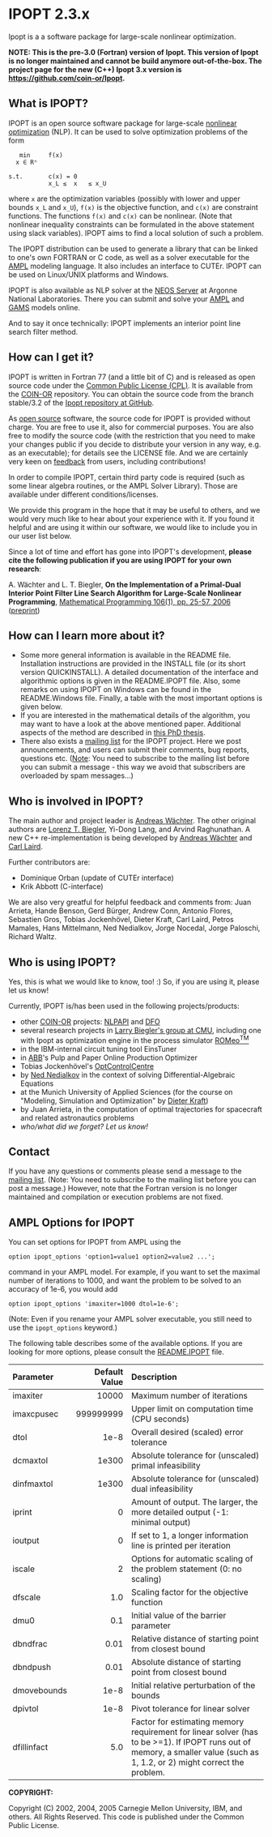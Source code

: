 # IPOPT 2.3.x

Ipopt is a a software package for large-scale nonlinear optimization.

**NOTE: This is the pre-3.0 (Fortran) version of Ipopt.
This version of Ipopt is no longer maintained and cannot be build
anymore out-of-the-box. The project page for the new (C++) Ipopt 3.x version
is <https://github.com/coin-or/Ipopt>.**

## What is IPOPT?

IPOPT is an open source software package for large-scale [nonlinear
optimization](http://en.wikipedia.org/wiki/Nonlinear_programming) (NLP).
It can be used to solve optimization problems of the form

```
   min     f(x)
  x ∈ Rⁿ

s.t.       c(x) = 0
           x_L ≤  x   ≤ x_U
```

where `x` are the optimization variables (possibly with lower and upper
bounds `x_L` and `x_U`), `f(x)` is the objective function, and `c(x)`
are constraint functions. The functions `f(x)` and `c(x)`
can be nonlinear. (Note that nonlinear inequality constraints can be
formulated in the above statement using slack variables). IPOPT aims to
find a local solution of such a problem.

The IPOPT distribution can be used to generate a library that can be
linked to one's own FORTRAN or C code, as well as a solver executable
for the [AMPL](http://www.ampl.com/) modeling language. It also includes
an interface to CUTEr. IPOPT can be used on Linux/UNIX platforms and
Windows.

IPOPT is also available as NLP solver at the
[NEOS Server](http://www.neos-server.org) at Argonne National Laboratories.
There you can submit and solve your
[AMPL](http://www.neos-server.org/neos/solvers/nco:Ipopt/AMPL.html) and
[GAMS](http://www.neos-server.org/neos/solvers/nco:Ipopt/GAMS.html)
models online.

And to say it once technically: IPOPT implements an interior point line
search filter method.

## How can I get it?

IPOPT is written in Fortran 77 (and a little bit of C) and is released
as open source code under the
[Common Public License (CPL)](http://opensource.org/licenses/cpl1.0.php).
It is available from the [COIN-OR](http://www.coin-or.org) repository.
You can obtain the source code from the branch stable/3.2 of the
[Ipopt repository at GitHub](https://github.com/coin-or/Ipopt).

As [open source](http://www.opensource.org/) software, the source code
for IPOPT is provided without charge. You are free to use it, also for
commercial purposes. You are also free to modify the source code (with
the restriction that you need to make your changes public if you decide
to distribute your version in any way, e.g. as an executable); for
details see the LICENSE file. And we are certainly very keen on
[feedback](http://list.coin-or.org/mailman/listinfo/ipopt) from users,
including contributions\!

In order to compile IPOPT, certain third party code is required (such as
some linear algebra routines, or the AMPL Solver Library). Those are
available under different conditions/licenses.

We provide this program in the hope that it may be useful to others, and
we would very much like to hear about your experience with it. If you
found it helpful and are using it within our software, we would like to
include you in our user list below.

Since a lot of time and effort has gone into IPOPT's development,
<span style="font-weight: bold;">please cite the following publication
if you are using IPOPT for your own research</span>:

A. Wächter and L. T. Biegler,
**On the Implementation of a Primal-Dual Interior Point Filter Line
Search Algorithm for Large-Scale Nonlinear Programming**,
[Mathematical Programming 106(1), pp. 25-57, 2006](http://dx.doi.org/10.1007/s10107-004-0559-y)
([preprint](http://www.optimization-online.org/DB_HTML/2004/03/836.html))

## How can I learn more about it?

  - Some more general information is available in the README file.
    Installation instructions are provided in the INSTALL file (or its
    short version QUICKINSTALL). A detailed documentation of the
    interface and algorithmic options is given in the README.IPOPT file.
    Also, some remarks on using IPOPT on Windows can be found in the
    README.Windows file. Finally, a table with the most important
    options is given below.
  - If you are interested in the mathematical details of the algorithm,
    you may want to have a look at the above mentioned paper. Additional
    aspects of the method are described in
    [this PhD thesis](http://researcher.watson.ibm.com/researcher/files/us-andreasw/thesis.pdf).
  - There also exists a [mailing list](http://list.coin-or.org/mailman/listinfo/ipopt)
    for the IPOPT  project. Here we post announcements, and users can submit their
    comments, bug reports, questions etc.
    (<span style="text-decoration: underline;">Note</span>: You need to
    subscribe to the mailing list before you can submit a message - this
    way we avoid that subscribers are overloaded by spam messages...)


## Who is involved in IPOPT?

The main author and project leader is
[Andreas Wächter](http://users.iems.northwestern.edu/~andreasw).
The other original authors are
[Lorenz T. Biegler](http://www.cheme.cmu.edu/who/faculty/biegler.html),
Yi-Dong Lang, and Arvind Raghunathan.
A new C++ re-implementation is being developed by
[Andreas Wächter](http://users.iems.northwestern.edu/~andreasw) and
[Carl Laird](http://allthingsoptimal.com/biography/).

Further contributors are:

  - Dominique Orban (update of CUTEr interface)
  - Krik Abbott (C-interface)

We are also very greatful for helpful feedback and comments from: Juan
Arrieta, Hande Benson, Gerd Bürger, Andrew Conn, Antonio Flores,
Sebastien Gros, Tobias Jockenhövel, Dieter Kraft, Carl Laird, Petros
Mamales, Hans Mittelmann, Ned Nedialkov, Jorge Nocedal, Jorge Paloschi,
Richard Waltz.

## Who is using IPOPT?

Yes, this is what we would like to know, too\! :) So, if you are using
it, please let us know\!

Currently, IPOPT is/has been used in the following projects/products:

  - other [COIN-OR](http://www.coin-or.org) projects:
    [NLPAPI](https://projects.coin-or.org/NLPAPI/) and
    [DFO](https://projects.coin-or.org/Dfo)
  - several research projects in
    [Larry Biegler's group at CMU](http://www.cheme.cmu.edu/people/faculty/index.htm),
    including one with Ipopt as optimization engine in the process simulator
    [ROMeo<sup>TM</sup>](http://www.simsci-esscor.com/us/eng/simsciProducts/productlist/romeo/default.htm)
  - in the IBM-internal circuit tuning tool EinsTuner
  - in [ABB](http://www.abb.com)'s Pulp and Paper Online Production
    Optimizer
  - Tobias Jockenhövel's [OptControlCentre](http://www.optcontrolcentre.com/)
  - by [Ned Nedialkov](http://www.cas.mcmaster.ca/~nedialk) in the
    context of solving Differential-Algebraic Equations
  - at the Munich University of Applied Sciences (for the course on
    "Modeling, Simulation and Optimization" by
    [Dieter Kraft](http://dkraft.userweb.mwn.de/))
  - by Juan Arrieta, in the computation of optimal trajectories for
    spacecraft and related astronautics problems
  - *who/what did we forget? Let us know\!*

## Contact

If you have any questions or comments please send a message to the
[mailing list](http://list.coin-or.org/mailman/listinfo/ipopt). (Note:
You need to subscribe to the mailing list before you can post a
message.) However, note that the Fortran version is no longer maintained
and compilation or execution problems are not fixed.

## AMPL Options for IPOPT

You can set options for IPOPT from AMPL using the
```
option ipopt_options 'option1=value1 option2=value2 ...';
```
command in your AMPL model. For example, if you want to set the maximal
number of iterations to 1000, and want the problem to be solved to an
accuracy of 1e-6, you would add
```
option ipopt_options 'imaxiter=1000 dtol=1e-6';
```

(Note: Even if you rename your AMPL solver executable, you still need to
use the `ipopt_options` keyword.)

The following table describes some of the available options. If you are
looking for more options, please consult the [README.IPOPT](doc/README.IPOPT)
file.


| Parameter | Default Value | Description |
| :-------- | ------------: | :---------- |
| imaxiter  | 10000         | Maximum number of iterations |
| imaxcpusec| 999999999     | Upper limit on computation time (CPU seconds) |
| dtol      | 1e-8          | Overall desired (scaled) error tolerance |
| dcmaxtol  | 1e300         | Absolute tolerance for (unscaled) primal infeasibility |
| dinfmaxtol| 1e300         | Absolute tolerance for (unscaled) dual infeasibility |
| iprint    | 0             | Amount of output. The larger, the more detailed output (-1: minimal output) |
| ioutput   | 0             | If set to 1, a longer information line is printed per iteration |
| iscale    | 2             | Options for automatic scaling of the problem statement (0: no scaling) |
| dfscale   | 1.0           | Scaling factor for the objective function |
| dmu0      | 0.1           | Initial value of the barrier parameter |
| dbndfrac  | 0.01          | Relative distance of starting point from closest bound |
| dbndpush  | 0.01          | Absolute distance of starting point from closest bound |
| dmovebounds | 1e-8        | Initial relative perturbation of the bounds |
| dpivtol   | 1e-8          | Pivot tolerance for linear solver |
| dfillinfact | 5.0         | Factor for estimating memory requirement for linear solver (has to be >=1). If IPOPT runs out of memory, a smaller value (such as 1, 1.2, or 2) might correct the problem. |

**<span class="underline">COPYRIGHT:</span>**

Copyright (C) 2002, 2004, 2005 Carnegie Mellon University, IBM, and
others.
All Rights Reserved.
This code is published under the Common Public License.

